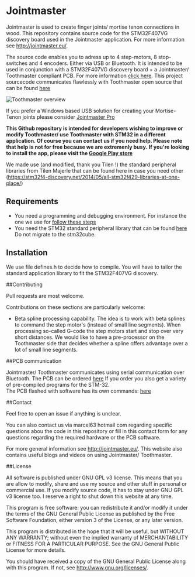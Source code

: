 # Jointmaster
Jointmaster is used to create finger joints/ mortise tenon connections in wood. This repository contains source code for the STM32F407VG discovery board used in the Jointmaster application.  For more information see http://jointmaster.eu/.

The source code enables you to adress up to 4 step-motors, 8 stop-switches and 4 encoders. Either via USB or Bluetooth.
It is intended to be used in conjunction with a STM32F407VG discovery board + a Jointmaster/ Toothmaster compliant PCB. For more information [click here](http://jointmaster.eu/2017/01/toothmaster-solution-introduction/).
This project sourcecode communicates flawlessly with Toothmaster open source that can be found [here](https://github.com/patricksevat/Toothmaster) 

![Toothmaster overview](http://jointmaster.eu/wp-content/uploads/2017/01/Toothmaster-solution-1100x599.jpg)

If you prefer a Windows based USB solution for creating your Mortise-Tenon joints please consider [Jointmaster Pro](http://jointmaster.eu/jointmaster-pro/)

**This Github repository is intended for developers wishing to improve or modify Toothmaster/ use Toothmaster with STM32 in a different application. Of course you can contact us if you need help. Please note that help is not for free because we are extremenly busy.**
**If you're looking to install the app, please visit the [Google Play store](https://play.google.com/store/search?q=Toothmaster&c=apps&hl=en)**

We made use (and modified, thank you Tilen !) the standard peripheral libraries from Tilen Majerle that can be found here in case you need other (https://stm32f4-discovery.net/2014/05/all-stm32f429-libraries-at-one-place/)

## Requirements
- You need a programming and debugging environment. For instance the one we use for [follow these steps](http://bartteunissen.com/blog/programming-and-debugging-a-stm32f0-discovery-with-eclipse/)
- You need the STM32 standard peripheral library that can be found [here](http://www.st.com/en/embedded-software/stsw-stm32065.html) Do not migrate to the stm32cube.

## Installation
We use file defines.h to decide how to compile. 
You will have to tailor the standard application library to fit the STM32F407VG discovery.

##Contributing

Pull requests are most welcome.

Contributions on these sections are particularly welcome:
- Beta spline processing capability. The idea is to work with beta splines to command the step motor's (instead of small line segments). When processing so-called G-code the step motors start and stop over very short distances. We would like to have a pre-processor on the Toothmaster side that decides whether a spline offers advantage over a lot of small line segments.
    

##PCB communication

Jointmaster/ Toothmaster communicates using serial communication over Bluetooth.
The PCB can be ordered [here](http://jointmaster.eu/product/jointmaster-usb-solution-low-budget-kit/) If you order you also get a variety of pre-compiled programs for the STM-32.    
The PCB flashed with software has its own commands: [here](https://github.com/patricksevat/Toothmaster/blob/master/PCB-communication.md)

##Contact

Feel free to open an issue if anything is unclear.

You can also contact us via marcel63 <at> hotmail <dot> com regarding specific questions abou the code in this repository or fill in this contact form for any questions regarding the required hardware or the PCB software.

For more general information see http://jointmaster.eu/. This website also contains useful blogs and videos on using Jointmaster/ Toothmaster. 

##License

All software is published under GNU GPL v3 license. This means that you are allow to modify, share and use my source and other stuff in personal or commercial use. If you modify source code, it has to stay under GNU GPL v3 license too. I reserve a right to shut down this website at any time.

This program is free software: you can redistribute it and/or modify
it under the terms of the GNU General Public License as published by
the Free Software Foundation, either version 3 of the License, or
any later version.
 
This program is distributed in the hope that it will be useful,
but WITHOUT ANY WARRANTY; without even the implied warranty of
MERCHANTABILITY or FITNESS FOR A PARTICULAR PURPOSE.  See the
GNU General Public License for more details.
 
You should have received a copy of the GNU General Public License
along with this program.  If not, see <http://www.gnu.org/licenses/>.
